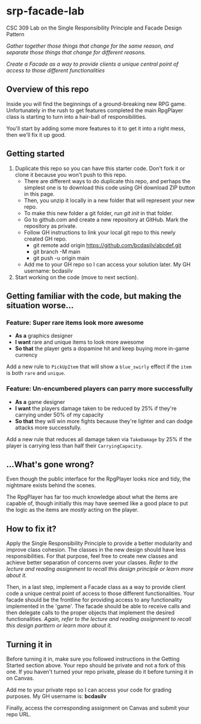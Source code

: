 # srp-facade-lab
CSC 309 Lab on the Single Responsibility Principle and Facade Design Pattern

*Gather together those things that change for the same reason, and separate those things that change for different reasons.*

*Create a Facade as a way to provide clients a unique central point of access to those different functionalities*

## Overview of this repo

Inside you will find the beginnings of a ground-breaking new RPG game. Unfortunately in the rush to get features completed the main
RpgPlayer class is starting to turn into a hair-ball of responsibilities.

You'll start by adding some more features to it to get it into a right mess, then we'll fix it up good.

## Getting started

1. Duplicate this repo so you can have this starter code. Don't fork it or clone it because you won't push to this repo.
   * There are different ways to do duplicate this repo, and perhaps the simplest one is to download this code using GH download ZIP button in this page.
   * Then, you unzip it locally in a new folder that will represent your new repo.
   * To make this new folder a git folder, run *git init* in that folder.
   * Go to github.com and create a new repository at GitHub. Mark the repository as private.
   * Follow GH instructions to link your local git repo to this newly created GH repo.
      * git remote add origin https://github.com/bcdasilv/abcdef.git
      * git branch -M main
      * git push -u origin main
   * Add me to your GH repo so I can access your solution later. My GH username: bcdasilv
2. Start working on the code (move to next section).

## Getting familiar with the code, but making the situation worse...

### Feature: Super rare items look more awesome

* **As a** graphics designer
* **I want** rare and unique items to look more awesome
* **So that** the player gets a dopamine hit and keep buying more in-game currency

Add a new rule to ```PickUpItem``` that will show a ```blue_swirly``` effect if the ```item``` 
is both ```rare``` and ```unique```.

### Feature: Un-encumbered players can parry more successfully

* **As a** game designer
* **I want** the players damage taken to be reduced by 25% if they're carrying under 50% of my capacity
* **So that** they will win more fights because they're lighter and can dodge attacks more successfully.

Add a new rule that reduces all damage taken via ```TakeDamage``` by 25% if the player is carrying 
less than half their ```CarryingCapacity```.

## ...What's gone wrong?

Even though the public interface for the RpgPlayer looks nice and tidy, the nightmare exists behind the scenes.

The RpgPlayer has far too much knowledge about what the items are capable of, though initially this may have seemed like a good place to
put the logic as the items are *mostly* acting on the player.

## How to fix it?

Apply the Single Responsibility Principle to provide a better modularity and improve class cohesion. The classes in the new design should have less responsibilities. For that purpose, feel free to create new classes and achieve better separation of concerns over your classes. *Refer to the lecture and reading assignment to recall this design principle or learn more about it.*

Then, in a last step, implement a Facade class as a way to provide client code a unique central point of access to those different functionalities. Your facade should be the frontline for providing access to any functionality implemented in the 'game'. The facade should be able to receive calls and then delegate calls to the proper objects that implement the desired functionalities. *Again, refer to the lecture and reading assignment to recall this design parttern or learn more about it.*

## Turning it in

Before turning it in, make sure you followed instructions in the Getting Started section above. Your repo should be private and not a fork of this one. If you haven't turned your repo private, please do it before turning it in on Canvas.

Add me to your private repo so I can access your code for grading purposes. My GH username is: **bcdasilv**

Finally, access the corresponding assignment on Canvas and submit your repo URL.
